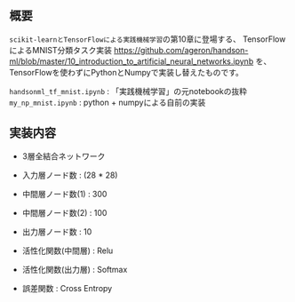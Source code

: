 ## 概要

`scikit-learnとTensorFlowによる実践機械学習`の第10章に登場する、
TensorFlowによるMNIST分類タスク実装
<https://github.com/ageron/handson-ml/blob/master/10_introduction_to_artificial_neural_networks.ipynb>
を、TensorFlowを使わずにPythonとNumpyで実装し替えたものです。

`handsonml_tf_mnist.ipynb` : 「実践機械学習」の元notebookの抜粋
`my_np_mnist.ipynb` : python + numpyによる自前の実装


## 実装内容

* 3層全結合ネットワーク

* 入力層ノード数 :  (28 * 28)
* 中間層ノード数(1) : 300
* 中間層ノード数(2) : 100
* 出力層ノード数 : 10

* 活性化関数(中間層) : Relu
* 活性化関数(出力層) : Softmax

* 誤差関数 : Cross Entropy
